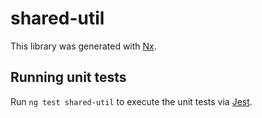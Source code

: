 # shared-util

This library was generated with [Nx](https://nx.dev).

## Running unit tests

Run `ng test shared-util` to execute the unit tests via [Jest](https://jestjs.io).
